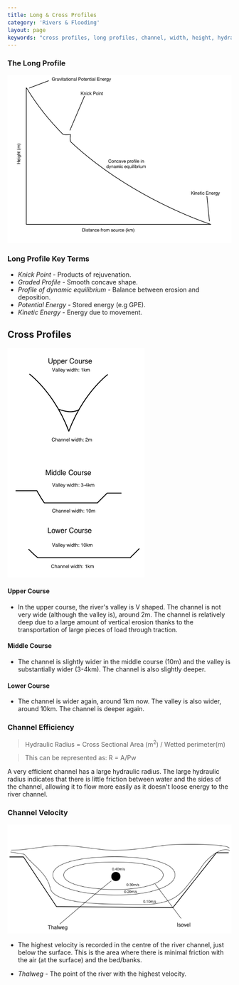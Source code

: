 ```yaml
---
title: Long & Cross Profiles
category: 'Rivers & Flooding'
layout: page
keywords: "cross profiles, long profiles, channel, width, height, hydraulic radius, middle course, lower course, velocity, thalweg"
---
```


### The Long Profile

![](/Images/rivers/longProfileGraph.png)

### Long Profile Key Terms

- _Knick Point_ - Products of rejuvenation. 
- _Graded Profile_ - Smooth concave shape.
- _Profile of dynamic equilibrium_ - Balance between erosion and deposition.
- _Potential Energy_ - Stored energy (e.g GPE).
- _Kinetic Energy_ - Energy due to movement. 

Cross Profiles
--------------

![](/Images/rivers/riverCrossProfiles.png)

#### Upper Course

- In the upper course, the river's valley is V shaped. The channel is not very wide (although the valley is), around 2m. The channel is relatively deep due to a large amount of vertical erosion thanks to the transportation of large pieces of load through traction. 

#### Middle Course

- The channel is slightly wider in the middle course (10m) and the valley is substantially wider (3-4km). The channel is also slightly deeper.

#### Lower Course

- The channel is wider again, around 1km now. The valley is also wider, around 10km. The channel is deeper again. 

### Channel Efficiency

> Hydraulic Radius = Cross Sectional Area (m<sup>2</sup>) / Wetted perimeter(m)

>This can be represented as: R = A/Pw

A very efficient channel has a large hydraulic radius. The large hydraulic radius indicates that there is little friction between water and the sides of the channel, allowing it to flow more easily as it doesn't loose energy to the river channel.

### Channel Velocity

![](/Images/rivers/channelVelocityIsovel.png)

- The highest velocity is recorded in the centre of the river channel, just below the surface. This is the area where there is minimal friction with the air (at the surface) and the bed/banks.

- _Thalweg_ - The point of the river with the highest velocity.  